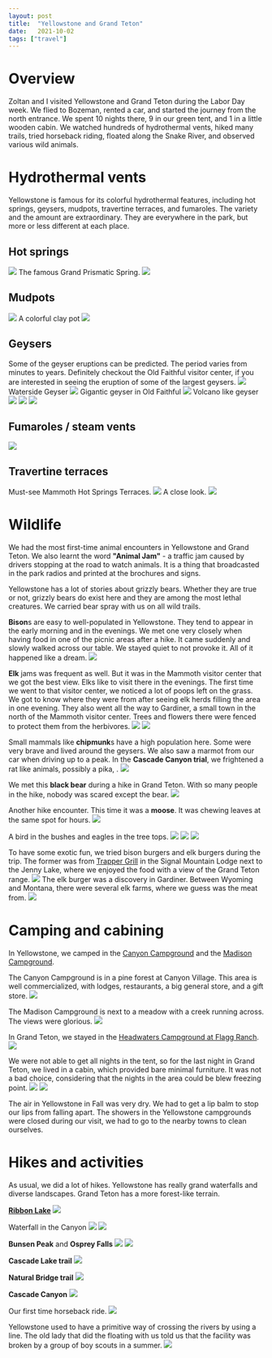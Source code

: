 ```yaml
---
layout: post
title:  "Yellowstone and Grand Teton"
date:   2021-10-02
tags: ["travel"]
---
```


# Overview
Zoltan and I visited Yellowstone and Grand Teton during the Labor Day week. We flied to Bozeman, rented a car, and started the journey from the north entrance. We spent 10 nights there, 9 in our green tent, and 1 in a little wooden cabin. We watched hundreds of hydrothermal vents, hiked many trails, tried horseback riding, floated along the Snake River, and observed various wild animals.

# Hydrothermal vents
Yellowstone is famous for its colorful hydrothermal features, including hot springs, geysers, mudpots, travertine terraces, and fumaroles. The variety and the amount are extraordinary. They are everywhere in the park, but more or less different at each place.

## Hot springs

<img src="/media/yellowstone-grand-teton/IMGR21844.JPG" />
The famous Grand Prismatic Spring.
<img src="/media/yellowstone-grand-teton/IMGR21973.JPG" />

## Mudpots
<img src="/media/yellowstone-grand-teton/IMGR20869.JPG" />
A colorful clay pot
<img src="/media/yellowstone-grand-teton/IMG_5009.JPG" />

## Geysers
Some of the geyser eruptions can be predicted. The period varies from minutes to years. Definitely checkout the Old Faithful visitor center, if you are interested in seeing the eruption of some of the largest geysers.
<img src="/media/yellowstone-grand-teton/IMGR21266.JPG" />
Waterside Geyser
<img src="/media/yellowstone-grand-teton/IMGR21395.JPG" />
Gigantic geyser in Old Faithful
<img src="/media/yellowstone-grand-teton/IMGR21781.JPG" />
Volcano like geyser
<img src="/media/yellowstone-grand-teton/IMGR21894.JPG" />
<img src="/media/yellowstone-grand-teton/IMGR21902.JPG" />
<img src="/media/yellowstone-grand-teton/IMGR22035.JPG" />

## Fumaroles / steam vents
<img src="/media/yellowstone-grand-teton/IMGR20969.JPG" />

## Travertine terraces
Must-see Mammoth Hot Springs Terraces.
<img src="/media/yellowstone-grand-teton/IMGR21099.JPG" />
A close look.
<img src="/media/yellowstone-grand-teton/IMGR21095.JPG" />

# Wildlife
We had the most first-time animal encounters in Yellowstone and Grand Teton. We also learnt the word <b>"Animal Jam"</b> - a traffic jam caused by drivers stopping at the road to watch animals. It is a thing that broadcasted in the park radios and printed at the brochures and signs.

Yellowstone has a lot of stories about grizzly bears. Whether they are true or not, grizzly bears do exist here and they are among the most lethal creatures. We carried bear spray with us on all wild trails.

<b>Bison</b>s are easy to well-populated in Yellowstone. They tend to appear in the early morning and in the evenings. We met one very closely when having food in one of the picnic areas after a hike. It came suddenly and slowly walked across our table. We stayed quiet to not provoke it. All of it happened like a dream.
<img src="/media/yellowstone-grand-teton/IMGR20953.JPG" />

<b>Elk</b> jams was frequent as well. But it was in the Mammoth visitor center that we got the best view. Elks like to visit there in the evenings. The first time we went to that visitor center, we noticed a lot of poops left on the grass. We got to know where they were from after seeing elk herds filling the area in one evening. They also went all the way to Gardiner, a small town in the north of the Mammoth visitor center. Trees and flowers there were fenced to protect them from the herbivores.
<img src="/media/yellowstone-grand-teton/IMGR21060.JPG" />
<img src="/media/yellowstone-grand-teton/IMGR21280.JPG" />

Small mammals like <b>chipmunk</b>s have a high population here. Some were very brave and lived around the geysers. We also saw a marmot from our car when driving up to a peak.  In the <b>Cascade Canyon trial</b>, we frightened a rat like animals, possibly a pika, .
<img src="/media/yellowstone-grand-teton/IMGR21009.JPG" />

We met this <b>black bear</b> during a hike in Grand Teton. With so many people in the hike, nobody was scared except the bear.
<img src="/media/yellowstone-grand-teton/IMGR21452.JPG" />

Another hike encounter. This time it was a <b>moose</b>. It was chewing leaves at the same spot for hours.
<img src="/media/yellowstone-grand-teton/IMGR21501.JPG" />

A bird in the bushes and eagles in the tree tops.
<img src="/media/yellowstone-grand-teton/IMGR21578.JPG" />
<img src="/media/yellowstone-grand-teton/IMGR21696.JPG" />
<img src="/media/yellowstone-grand-teton/IMGR21699.JPG" />

To have some exotic fun, we tried bison burgers and elk burgers during the trip. The former was from <a href="http://www.signalmountainlodge.com/">Trapper Grill</a> in the Signal Mountain Lodge next to the Jenny Lake, where we enjoyed the food with a view of the Grand Teton range.
<img src="/media/yellowstone-grand-teton/IMGR21706.JPG" />
The elk burger was a discovery in Gardiner. Between Wyoming and Montana, there were several elk farms, where we guess was the meat from.
<img src="/media/yellowstone-grand-teton/IMG_5133.JPG" />

# Camping and cabining
In Yellowstone, we camped in the <a href="https://www.nps.gov/yell/planyourvisit/canyoncg.htm">Canyon Campground</a> and the <a href="https://www.nps.gov/yell/planyourvisit/madisoncg.htm">Madison Campground</a>.

The Canyon Campground is in a pine forest at Canyon Village. This area is well commercialized, with lodges, restaurants, a big general store, and a gift store.
<img src="/media/yellowstone-grand-teton/canyon_campground.JPG" />

The Madison Campground is next to a meadow with a creek running across. The views were glorious.
<img src="/media/yellowstone-grand-teton/IMGR21947.JPG" />

In Grand Teton, we stayed in the <a href="https://www.gtlc.com/camping/headwaters-campground-at-flagg-ranch">Headwaters Campground at Flagg Ranch</a>.
<img src="/media/yellowstone-grand-teton/headwaters_campground.JPG" />

We were not able to get all nights in the tent, so for the last night in Grand Teton, we lived in a cabin, which provided bare minimal furniture. It was not a bad choice, considering that the nights in the area could be blew freezing point.
<img src="/media/yellowstone-grand-teton/IMG_5079.JPG" />
<img src="/media/yellowstone-grand-teton/IMGR21774.JPG" />

The air in Yellowstone in Fall was very dry. We had to get a lip balm to stop our lips from falling apart. The showers in the Yellowstone campgrounds were closed during our visit, we had to go to the nearby towns to clean ourselves.

# Hikes and activities
As usual, we did a lot of hikes. Yellowstone has really grand waterfalls and diverse landscapes. Grand Teton has a more forest-like terrain.

<a href="https://www.nps.gov/thingstodo/yell-trail-ribbon-lake.htm"><b>Ribbon Lake</b></a>
<img src="/media/yellowstone-grand-teton/IMG_4869.JPG" />

Waterfall in the Canyon
<img src="/media/yellowstone-grand-teton/IMGR20900.JPG" />
<img src="/media/yellowstone-grand-teton/IMGR20909.JPG" />

<b>Bunsen Peak</b> and <b>Osprey Falls</b>
<img src="/media/yellowstone-grand-teton/IMGR21034.JPG" />
<img src="/media/yellowstone-grand-teton/IMGR21049.JPG" />

<b>Cascade Lake trail</b>
<img src="/media/yellowstone-grand-teton/IMGR21222.JPG" />

<b>Natural Bridge trail</b>
<img src="/media/yellowstone-grand-teton/IMGR21364.JPG" />

<b>Cascade Canyon</b>
<img src="/media/yellowstone-grand-teton/IMGR21520.JPG" />

Our first time horseback ride.
<img src="/media/yellowstone-grand-teton/IMG_4948.JPG" />

Yellowstone used to have a primitive way of crossing the rivers by using a line. The old lady that did the floating with us told us that the facility was broken by a group of boy scouts in a summer.
<img src="/media/yellowstone-grand-teton/IMGR21738.JPG" />



